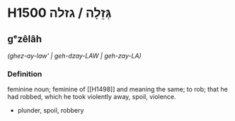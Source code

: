 # H1500 גְּזֵלָה / גזלה

## gᵉzêlâh

_(ghez-ay-law' | ɡeh-dzay-LAW | ɡeh-zay-LA)_

### Definition

feminine noun; feminine of [[H1498]] and meaning the same; to rob; that he had robbed, which he took violently away, spoil, violence.

- plunder, spoil, robbery
